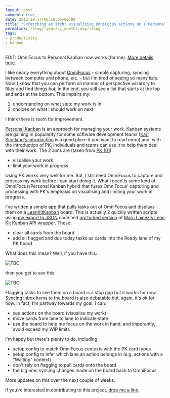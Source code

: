 ```yaml
---
layout: post
comment: true
date: 2012-10-17T06:10:05+00:00
title: "Scratching an itch: visualising OmniFocus actions on a Personal Kanban board"
permalink: /blog/:year/:i_month/:day/:slug
tags:
- productivity  
- kanban
---
```

<p>EDIT: OmniFocus to Personal Kanban now works (for me). <a href="https://rhyd-lewis.squarespace.com/blog/2014/7/14/omnifocus-itch-scratched">More details here</a>.</p><p>I like nearly everything about <a href="http://www.omnigroup.com/applications/omnifocus/">OmniFocus</a> - simple capturing, syncing between computer and phone, etc. - but I'm tired of seeing so many <em>lists</em>. Now, I know that you can perform all manner of perspective wizardry to filter and find things but, in the end, you still see a list that starts at the top and ends at the bottom. This impairs my:</p>

<ol>
<li>understanding on what state my work is in. </li>
<li>choices on what I should work on next</li>
</ol>

<p>I think there is room for improvement.</p>

<p><a href="http://www.personalkanban.com/">Personal Kanban</a> is an approach for managing your work. Kanban systems are gaining in popularity for some software development teams (<a href="http://availagility.co.uk/2008/10/28/kanban-flow-and-cadence/">Karl Scotland's introduction</a> is a good place if you want to read more) and, with the introduction of PK, individuals and teams can use it to help them deal with their work. The 2 aims are (taken from <a href="http://www.personalkanban.com/pk/personal-kanban-101/">PK 101</a>):</p>

<ul>
<li>visualise your work</li>
<li>limit your work in progress</li>
</ul>

<p>Using PK works very well for me. But, I still need OmniFocus to capture and process my work before I can start <em>doing</em> it. What I need is some kind of OmniFocus/Personal Kanban hybrid that fuses OmniFocus' capturing and processing with PK's emphasis on visualising and limiting your work in progress.</p>

<p>I've written a simple app that pulls tasks out of OmniFocus and displays them on a <a href="https://leankitkanban.com/">LeanKitKanban</a> board. This is actually 2 quickly written scripts using <a href="http://rhydlewis.net/2012/10/5/exporting-omnifocus-data-using-omnivisualiser">my export to JSON</a> code and <a href="https://github.com/rhyd/leankitkanban">my forked version</a> of <a href="https://github.com/mlainez/leankitkanban">Marc Lainez's Lean Kit Kanban API wrapper</a>. These:</p>

<ul>
<li>clear all cards from the board</li>
<li>add all flagged and due today tasks as cards into the Ready lane of my PK board</li>
</ul>

<p>What does this mean? Well, if you have this:</p>
  
<img src="/img/inbox.png" class="img-fluid" alt="TBC" loading="lazy">  

<p>then you get to see this:</p>
  
<img src="/img/pk.png" class="img-fluid" alt="TBC" loading="lazy">
  

<p>Flagging tasks to see them on a board is a stop gap but it works for now. Syncing inbox items to the board is also debatable but, again, it's ok for now. In fact, I'm partway towards my goal. I can:</p>

<ul>
<li>see actions on the board (visualise my work)</li>
<li>move cards from lane to lane to indicate state</li>
<li>use the board to help me focus on the work in hand, and imporantly, avoid exceed my WIP limits</li>
</ul>

<p>I'm happy but there's plenty to do, including:</p>

<ul>
<li>setup config to match OmniFocus contexts with the PK card types</li>
<li>setup config to infer which lane an action belongs in (e.g. actions with a "Waiting" context) </li>
<li>don't rely on flagging to pull cards onto the board</li>
<li>the big one: syncing changes made on the board back to OmniFocus</li>
</ul>

<p>More updates on this over the next couple of weeks.</p>

<p>If you're interested in contributing to this project, <a href="http://rhydlewis.net/contact/">drop me a line</a>.</p>
